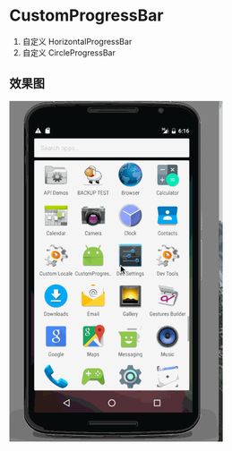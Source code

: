# CustomProgressBar
1. 自定义 HorizontalProgressBar
2. 自定义 CircleProgressBar

## 效果图

 ![Screenshots](https://github.com/dangxy/CustomProgressBar/blob/master/gif/ProgressBar.gif)




